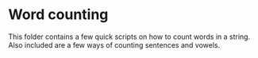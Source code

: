 # Word counting

This folder contains a few quick scripts on how to count words in a string. Also included are a few ways of counting sentences and vowels. 